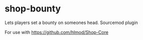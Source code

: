 # shop-bounty
Lets players set a bounty on someones head. Sourcemod plugin

For use with https://github.com/hlmod/Shop-Core
